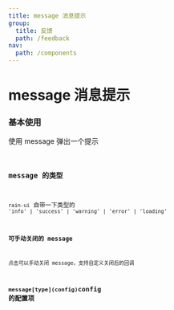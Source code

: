 ```yaml
---
title: message 消息提示
group:
  title: 反馈
  path: /feedback
nav:
  path: /components
---
```


# message 消息提示

### 基本使用

使用 message 弹出一个提示 <code src="./demo/base.tsx"/>

### message 的类型

`rain-ui` 自带一下类型的 `'info' | 'success' | 'warning' | 'error' | 'loading'` <code src="./demo/type.tsx"/>

### 可手动关闭的 message

点击可以手动关闭 message，支持自定义关闭后的回调 <code src="./demo/closeable.tsx"/>

## `message[type](config)`config 的配置项

<API src="./index.tsx"> </API>
